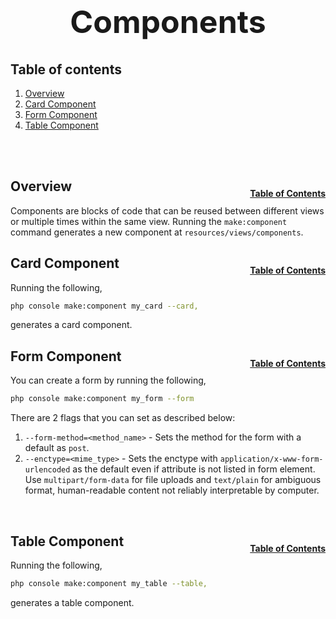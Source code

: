 <h1 style="font-size: 50px; text-align: center;">Components</h1>

## Table of contents
1. [Overview](#overview)
2. [Card Component](#card)
3. [Form Component](#form)
4. [Table Component](#table)
<br>
<br>

## Overview <a id="overview"></a><span style="float: right; font-size: 14px; padding-top: 15px;">[Table of Contents](#table-of-contents)</span>
Components are blocks of code that can be reused between different views or multiple times within the same view.  Running the `make:component` command generates a new component at `resources/views/components`.
<br>

## Card Component<a id="card"></a><span style="float: right; font-size: 14px; padding-top: 15px;">[Table of Contents](#table-of-contents)</span>
Running the following,

```sh
php console make:component my_card --card,
```

generates a card component.
<br>

## Form Component<a id="form"></a><span style="float: right; font-size: 14px; padding-top: 15px;">[Table of Contents](#table-of-contents)</span>
You can create a form by running the following,

```sh
php console make:component my_form --form
```

There are 2 flags that you can set as described below:
1. `--form-method=<method_name>` - Sets the method for the form with a default as `post`.
2. `--enctype=<mime_type>` - Sets the enctype with `application/x-www-form-urlencoded` as the default even if attribute is not listed in form element.  Use `multipart/form-data` for file uploads and `text/plain` for ambiguous format, human-readable content not reliably interpretable by computer.
<br>

## Table Component<a id="table"></a><span style="float: right; font-size: 14px; padding-top: 15px;">[Table of Contents](#table-of-contents)</span>
Running the following,

```sh
php console make:component my_table --table,
```

generates a table component.